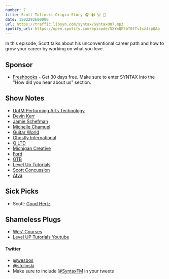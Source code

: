 ```yaml
---
number: 7
title: Scott Tolinski Origin Story 🎧 📹 💻 🕺
date: 1502292600000
url: https://traffic.libsyn.com/syntax/Syntax007.mp3
spotify_url: https://open.spotify.com/episode/5XYmQF5bT0tTvIxzJspQAa
---
```


In this episode, Scott talks about his unconventional career path and how to grow your career by working on what you love.

## Sponsor

* [Freshbooks](https://freshbooks.com/syntax) - Get 30 days free. Make sure to enter SYNTAX into the "How did you hear about us" section.

## Show Notes

* [UofM Performing Arts Technology](https://www.music.umich.edu/departments/pat/index.php)
* [Devin Kerr](http://www.devinkerr.com/)
* [Jamie Schefman](http://partybabymusic.com/)
* [Michelle Chamuel](http://michellechamuel.com/)
* [Guitar World](http://www.guitarworld.com/)
* [Ghostly International](http://www.ghostly.com/)
* [Q LTD](http://qltd.com/)
* [Michigan Creative](https://creative.umich.edu/)
* [Ford](http://www.ford.com/)
* [GTB](https://www.gtb.com/)
* [Level Up Tutorials](https://www.leveluptutorials.com/)
* [Scott Concussion](https://www.youtube.com/edit?o=U&video_id=ApwQLpJgmqc)
* [Atya](https://getatya.com)

## Sick Picks
* Scott: [Good Hertz](https://goodhertz.co/)

## Shameless Plugs
* [Wes' Courses](https://wesbos.com/courses)
* [Level UP Tutorials Youtube](https://www.youtube.com/user/LevelUpTuts)

#### Twitter
 * [@wesbos](https://twitter.com/wesbos)
 * [@stolinski](https://twitter.com/stolinski)
 * Make sure to include [@SyntaxFM](https://twitter.com/SyntaxFM) in your tweets
